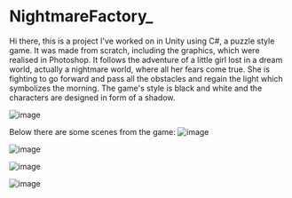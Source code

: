 # NightmareFactory_
  Hi there, this is a project I've worked on in Unity using C#, a puzzle style game. It was made from scratch, including the graphics, which were realised in Photoshop. It follows the adventure of a little girl lost in a dream world, actually a nightmare world, where all her fears come true. She is fighting to go forward and pass all the obstacles and regain the light which symbolizes the morning. 
    The game's style is black and white and the characters are designed in form of a shadow.
  

![image](https://github.com/Alexandra7a/NightmareFactory_/assets/63046754/62260d84-5b4d-4c66-861e-19a7ce4d8864)

Below there are some scenes from the game:
![image](https://github.com/Alexandra7a/NightmareFactory_/assets/63046754/e1718769-8d9d-462f-a2bd-3b2dd9216df9)

![image](https://github.com/Alexandra7a/NightmareFactory_/assets/63046754/10331be9-17a5-4e4c-9821-9dfb8e303516)

![image](https://github.com/Alexandra7a/NightmareFactory_/assets/63046754/8bdac139-e66e-498d-886c-eb1f709df840)

![image](https://github.com/Alexandra7a/NightmareFactory_/assets/63046754/ce7ea76f-5f07-4681-80b0-2d968aaedc11)
